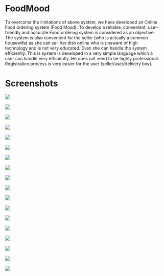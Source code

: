 # FoodMood

To overcome the limitations of above system, we have developed an Online Food ordering system (Food Mood). To develop a reliable, convenient, user-friendly and accurate Food ordering system is considered as an objective.
The system is also convenient for the seller (who is actually a common housewife)
as she can sell her dish online who is unaware of high technology and is not very educated.
Even she can handle the system efficiently. This is system is developed in a very simple language
which a user can handle very efficiently. He does not need to be highly professional.
Registration process is very easier for the user (seller/user/delivery boy).

# Screenshots

<img src="./ProjectScreenshot/1.png">
<br>
<br>
<img src="./ProjectScreenshot/2.png">
<br>
<br>
<img src="./ProjectScreenshot/3.png">
<br>
<br>
<img src="./ProjectScreenshot/4.png">
<br>
<br>
<img src="./ProjectScreenshot/5.png">
<br>
<br>
<img src="./ProjectScreenshot/6.png">
<br>
<br>
<img src="./ProjectScreenshot/7.png">
<br>
<br>
<img src="./ProjectScreenshot/8.png">
<br>
<br>
<img src="./ProjectScreenshot/9.png">
<br>
<br>
<img src="./ProjectScreenshot/10.png">
<br>
<br>
<img src="./ProjectScreenshot/11.png">
<br>
<br>
<img src="./ProjectScreenshot/12.png">
<br>
<br>
<img src="./ProjectScreenshot/13.png">
<br>
<br>
<img src="./ProjectScreenshot/14.png">
<br>
<br>
<img src="./ProjectScreenshot/15.png">
<br>
<br>
<img src="./ProjectScreenshot/16.png">
<br>
<br>
<img src="./ProjectScreenshot/17.png">
<br>
<br>
<img src="./ProjectScreenshot/18.png">